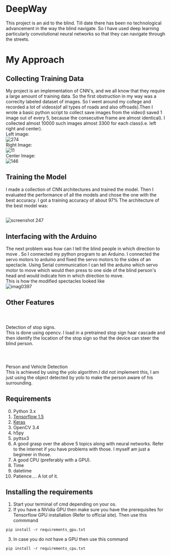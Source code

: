 # DeepWay
This project is an aid to the blind. Till date there has been no technological advancement in the way the blind navigate. So I have used deep learning particularly convolutional neural networks so that they can navigate through the streets. 
# My Approach 
## Collecting Training Data
My project is an implementation of CNN's, and we all know that they require a large amount of training data. So the first obstruction in my way was a correclty labeled dataset of images. So I went around my college and recorded a lot of videos(of all types of roads and also offroads).Then I wrote a basic python script to collect save images from the video(I saved 1 image out of every 5, because the consecutive frame are almost identical). I collected almost 10000 such images almost 3300 for each class(i.e. left right and center). 
<br>Left image:</br>
![274](https://user-images.githubusercontent.com/24778913/41227028-10cf6888-6d91-11e8-805a-bef4814ed1c1.jpg)
<br>Right Image:</br>
![11](https://user-images.githubusercontent.com/24778913/41227057-2e4b95bc-6d91-11e8-83ff-4744bcf49382.jpg)
<br>Center Image:</br>
![146](https://user-images.githubusercontent.com/24778913/41227081-42005b88-6d91-11e8-8de5-6ee415d8f617.jpg)




## Training the Model
I made a collection of CNN architectures and trained the model. Then I evaluated the performance of all the models and chose the one with the best accuracy. I got a training accuracy of about 97%
The architecture of the best model was:


##
   ![screenshot 247](https://user-images.githubusercontent.com/24778913/41226545-6982ca30-6d8f-11e8-88d2-b771b3647e54.png)
   ##
   
## Interfacing with the Arduino
The next problem was how can I tell the blind people in which direction to move .
So I connected my python program to an Arduino. I connected the servo motors to arduino and fixed the servo motors to the sides of an spectacle.  Using Serial communication I can tell the arduino which servo motor to move which would then press to one side of the blind person's head and would indicate him in which direction to move.<br> This is how the modified spectacles looked like</br>
![imag0397](https://user-images.githubusercontent.com/24778913/41227853-ec3f52fa-6d93-11e8-9760-6dcbd931fd4f.jpg)

## Other Features
#
<br>Detection of stop signs.</br> This is done using opencv. I load in a pretrained stop sign haar cascade and then identify the location of the stop sign so that the device can steer the blind person.
#
<br>Person and Vehicle Detection</br>
This is achieved by using the yolo algorithm.I did not implement this, I am just using the object detected by yolo to make the person aware of his surrounding.

## Requirements
0. Python 3.x
1. <a href="https://tensorflow.org">Tensorflow 1.5</a>
2. <a href="https://keras.io">Keras</a>
3. OpenCV 3.4
4. h5py
5. pyttsx3
6. A good grasp over the above 5 topics along with neural networks. Refer to the internet if you have problems with those. I myself am just a begineer in those.
7. A good CPU (preferably with a GPU).
8. Time
9. datetime
10. Patience.... A lot of it.

## Installing the requirements
1. Start your terminal of cmd depending on your os.
  2. If you have a NVidia GPU then make sure you have the prerequisites for Tensorflow GPU installation (Refer to official site). Then use this commmand

    pip install -r requirements_gpu.txt

  3. In case you do not have a GPU then use this command

    pip install -r requirements_cpu.txt



